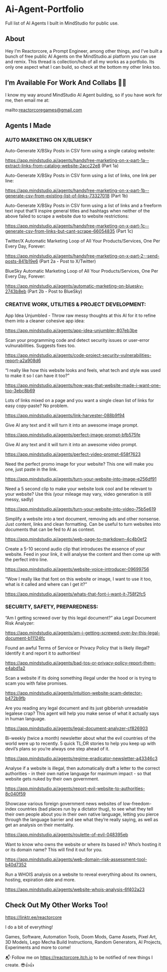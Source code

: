# Ai-Agent-Portfolio
Full list of AI Agents I built in MindStudio for public use.

## About
Hey I’m Reactorcore, a Prompt Engineer, among other things, and I’ve built a bunch of free public AI Agents on the MindStudio.ai platform you can use and remix. This thread is collection/hub of all my works as a portfolio. Its only one aspect what I can build, so check at the bottom my other links too.

## I’m Available For Work And Collabs :factory_worker:

I know my way around MindStudio AI Agent building, so if you have work for me, then email me at:

mailto:reactorcoregames@gmail.com

## Agents I Made
### AUTO MARKETING ON X/BLUESKY
Auto-Generate X/BSky Posts in CSV form using a single catalog website:

https://app.mindstudio.ai/agents/handsfree-marketing-on-x-part-1a--extract-links-from-catalog-website-2acc22e8
(Part 1a)

Auto-Generate X/BSky Posts in CSV form using a list of links, one link per line:

https://app.mindstudio.ai/agents/handsfree-marketing-on-x-part-1b--generate-csv-from-existing-list-of-links-73327018
(Part 1b)

Auto-Generate X/BSky Posts in CSV form using a list of links and a freeform text input that’ll inspire general titles and hashtags when neither of the above failed to scrape a website due to website restrictions:

https://app.mindstudio.ai/agents/handsfree-marketing-on-x-part-1c--generate-csv-from-links-but-cant-scrape-66054835
(Part 1c)

Twitter/X Automatic Marketing Loop of All Your Products/Services, One Per Every Day, Forever:

https://app.mindstudio.ai/agents/handsfree-marketing-on-x-part-2--send-posts-841b19e6
(Part 2a - Post to X/Twitter)

BlueSky Automatic Marketing Loop of All Your Products/Services, One Per Every Day, Forever:

https://app.mindstudio.ai/agents/automatic-marketing-on-bluesky-2743b8eb
(Part 2b - Post to BlueSky)

### CREATIVE WORK, UTILITIES & PROJECT DEVELOPMENT:
App Idea Unjumbled - Throw raw messy thoughts at this AI for it to refine them into a cleaner cohesive app idea:

https://app.mindstudio.ai/agents/app-idea-unjumbler-807eb3be

Scan your programming code and detect security issues or user-error vulnurabilities. Suggests fixes too.

https://app.mindstudio.ai/agents/code-project-security-vulnerabilities-report-a2a908d6

“I really like how this website looks and feels, what tech and style was used to make it so I can have it too?”

https://app.mindstudio.ai/agents/how-was-that-website-made-i-want-one-too-3ebc8b69

Lots of links mixed on a page and you want a single clean list of links for easy copy-paste? No problem.

https://app.mindstudio.ai/agents/link-harvester-088b9f94

Give AI any text and it will turn it into an awesome image prompt.

https://app.mindstudio.ai/agents/perfect-image-prompt-bfb575fe

Give AI any text and it will turn it into an awesome video prompt.

https://app.mindstudio.ai/agents/perfect-video-prompt-658f7623

Need the perfect promo image for your website? This one will make you one, just paste in the link.

https://app.mindstudio.ai/agents/turn-your-website-into-image-e256df91

Need a 5 second clip to make your website look cool and be relevant to your website? Use this (your mileage may vary, video generation is still messy, sadly)

https://app.mindstudio.ai/agents/turn-your-website-into-video-75b5e619

Simplify a website into a text document, removing ads and other nonsense. Just content, links and clean formatting. Can be useful to turn websites into documents that can be fed to AI as context.

https://app.mindstudio.ai/agents/web-page-to-markdown-4c4b0ef2

Create a 5-10 second audio clip that introduces the essence of your website. Feed in your link, it will analyse the content and then come up with the perfect intro line.

https://app.mindstudio.ai/agents/website-voice-introducer-09699756

“Wow I really like that font on this website or image, I want to use it too, what is it called and where can I get it?”

https://app.mindstudio.ai/agents/whats-that-font-i-want-it-758f2fc5

### SECURITY, SAFETY, PREPAREDNESS:
“Am I getting screwed over by this legal document?” aka Legal Document Risk Analyzer:

https://app.mindstudio.ai/agents/am-i-getting-screwed-over-by-this-legal-document-b11124fc

Found an awful Terms of Service or Privacy Policy that is likely illegal? Identify it and report it to authorities!

https://app.mindstudio.ai/agents/bad-tos-or-privacy-policy-report-them-e4abd1a2

Scan a website if its doing something illegal under the hood or is trying to scam you with false promises.

https://app.mindstudio.ai/agents/intuition-website-scam-detector-b472b9fb

Are you reading any legal document and its just gibberish unreadable legalese crap? This agent will help you make sense of what it actually says in human language.

https://app.mindstudio.ai/agents/legal-document-analyzer-cf826903

Bi-weekly (twice a month) newsletter about what the evil countries of the world were up to recently. 5 quick TL;DR stories to help you keep up with devil’s plans so you’re always one step ahead of it.

https://app.mindstudio.ai/agents/regime-eradicator-newsletter-a43346c3

Analyse if a website is illegal, then automatically draft a letter to the correct authorities - in their own native language for maximum impact - so that website gets nuked by their own government.

https://app.mindstudio.ai/agents/report-evil-website-to-authorities-8c040f59

Showcase various foreign government news websites of low-freedom-index countries (bad places run by a dictator thug), to see what they tell their own people about you in their own native language, letting you pierce through the language barrier and see what they’re really saying, as well as get an analysis on their mentality.

https://app.mindstudio.ai/agents/roulette-of-evil-048395eb

Want to know who owns the website or where its based in? Who’s hosting it or its domain name? This will find it out for you.

https://app.mindstudio.ai/agents/web-domain-risk-assessment-tool-b40d7352

Run a WHOIS analysis on a website to reveal everything about its owners, hosting, expiration date and more.

https://app.mindstudio.ai/agents/website-whois-analysis-6f402a23

## Check Out My Other Works Too!
https://linktr.ee/reactorcore

I do a bit of everything!

Games, Software, Automation Tools, Doom Mods, Game Assets, Pixel Art, 3D Models,  Lego Mecha Build Instructions, Random Generators, AI Projects, Experiments and more to come! 

📬 Follow me on https://reactorcore.itch.io to be notified of new things I create. 😎👍👍
